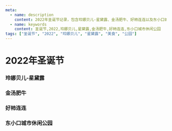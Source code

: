 ```yaml
---
meta:
  - name: description
    content: 2022年圣诞节记录，包含玲娜贝儿-星黛露、金汤肥牛、好柿连连以及东小口城市休闲公园的照片和回忆
  - name: keywords
    content: 圣诞节,2022,玲娜贝儿,星黛露,金汤肥牛,好柿连连,东小口城市休闲公园
tags: ["圣诞节", "2022", "玲娜贝儿", "星黛露", "美食", "公园"]
---
```


# 2022年圣诞节

### 玲娜贝儿-星黛露

<ImgView title="圣诞节" url="https://1.z.wiki/autoupload/20221225/6qEG.4032X3024-IMG_1726.JPG" />

<ImgView title="圣诞节" url="https://1.z.wiki/autoupload/20221225/1eqm.3840X2880-IMG_1797.JPG" />

<ImgView title="圣诞节" url="https://1.z.wiki/autoupload/20221225/nQPI.2977X2194-IMG_1805.JPG" />

### 金汤肥牛

<ImgView title="圣诞节" url="https://1.z.wiki/autoupload/20221225/PbKX.4032X3024-IMG_1809.JPG" />

<ImgView title="圣诞节" url="https://1.z.wiki/autoupload/20221225/5OEa.3024X4032-IMG_1811.JPG" />

### 好柿连连

<ImgView title="圣诞节" url="https://2.z.wiki/autoupload/20221225/N8La.3024X4032-IMG_1785.JPG" />

### 东小口城市休闲公园

<ImgView title="圣诞节" url="https://2.z.wiki/autoupload/20221225/UOW7.4032X3024-IMG_1803.JPG" />

